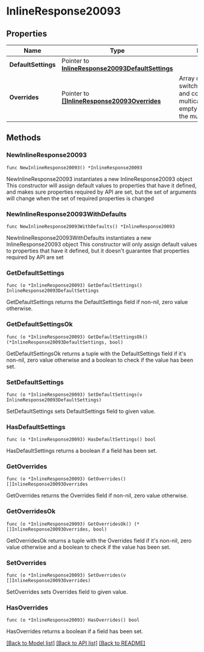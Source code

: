 # InlineResponse20093

## Properties

Name | Type | Description | Notes
------------ | ------------- | ------------- | -------------
**DefaultSettings** | Pointer to [**InlineResponse20093DefaultSettings**](InlineResponse20093DefaultSettings.md) |  | [optional] 
**Overrides** | Pointer to [**[]InlineResponse20093Overrides**](InlineResponse20093Overrides.md) | Array of paired switches/stacks/profiles and corresponding multicast settings.       An empty array will clear the multicast settings. | [optional] 

## Methods

### NewInlineResponse20093

`func NewInlineResponse20093() *InlineResponse20093`

NewInlineResponse20093 instantiates a new InlineResponse20093 object
This constructor will assign default values to properties that have it defined,
and makes sure properties required by API are set, but the set of arguments
will change when the set of required properties is changed

### NewInlineResponse20093WithDefaults

`func NewInlineResponse20093WithDefaults() *InlineResponse20093`

NewInlineResponse20093WithDefaults instantiates a new InlineResponse20093 object
This constructor will only assign default values to properties that have it defined,
but it doesn't guarantee that properties required by API are set

### GetDefaultSettings

`func (o *InlineResponse20093) GetDefaultSettings() InlineResponse20093DefaultSettings`

GetDefaultSettings returns the DefaultSettings field if non-nil, zero value otherwise.

### GetDefaultSettingsOk

`func (o *InlineResponse20093) GetDefaultSettingsOk() (*InlineResponse20093DefaultSettings, bool)`

GetDefaultSettingsOk returns a tuple with the DefaultSettings field if it's non-nil, zero value otherwise
and a boolean to check if the value has been set.

### SetDefaultSettings

`func (o *InlineResponse20093) SetDefaultSettings(v InlineResponse20093DefaultSettings)`

SetDefaultSettings sets DefaultSettings field to given value.

### HasDefaultSettings

`func (o *InlineResponse20093) HasDefaultSettings() bool`

HasDefaultSettings returns a boolean if a field has been set.

### GetOverrides

`func (o *InlineResponse20093) GetOverrides() []InlineResponse20093Overrides`

GetOverrides returns the Overrides field if non-nil, zero value otherwise.

### GetOverridesOk

`func (o *InlineResponse20093) GetOverridesOk() (*[]InlineResponse20093Overrides, bool)`

GetOverridesOk returns a tuple with the Overrides field if it's non-nil, zero value otherwise
and a boolean to check if the value has been set.

### SetOverrides

`func (o *InlineResponse20093) SetOverrides(v []InlineResponse20093Overrides)`

SetOverrides sets Overrides field to given value.

### HasOverrides

`func (o *InlineResponse20093) HasOverrides() bool`

HasOverrides returns a boolean if a field has been set.


[[Back to Model list]](../README.md#documentation-for-models) [[Back to API list]](../README.md#documentation-for-api-endpoints) [[Back to README]](../README.md)


